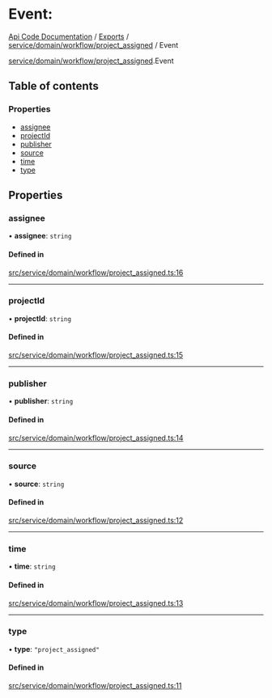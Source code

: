 # Event: 
 
[Api Code Documentation](../README.md) / [Exports](../modules.md) / [service/domain/workflow/project\_assigned](../modules/service_domain_workflow_project_assigned.md) / Event

[service/domain/workflow/project_assigned](../modules/service_domain_workflow_project_assigned.md).Event

## Table of contents

### Properties

- [assignee](service_domain_workflow_project_assigned.Event.md#assignee)
- [projectId](service_domain_workflow_project_assigned.Event.md#projectid)
- [publisher](service_domain_workflow_project_assigned.Event.md#publisher)
- [source](service_domain_workflow_project_assigned.Event.md#source)
- [time](service_domain_workflow_project_assigned.Event.md#time)
- [type](service_domain_workflow_project_assigned.Event.md#type)

## Properties

### assignee

• **assignee**: `string`

#### Defined in

[src/service/domain/workflow/project_assigned.ts:16](https://github.com/openkfw/TruBudget/blob/f6ee764/api/src/service/domain/workflow/project_assigned.ts#L16)

___

### projectId

• **projectId**: `string`

#### Defined in

[src/service/domain/workflow/project_assigned.ts:15](https://github.com/openkfw/TruBudget/blob/f6ee764/api/src/service/domain/workflow/project_assigned.ts#L15)

___

### publisher

• **publisher**: `string`

#### Defined in

[src/service/domain/workflow/project_assigned.ts:14](https://github.com/openkfw/TruBudget/blob/f6ee764/api/src/service/domain/workflow/project_assigned.ts#L14)

___

### source

• **source**: `string`

#### Defined in

[src/service/domain/workflow/project_assigned.ts:12](https://github.com/openkfw/TruBudget/blob/f6ee764/api/src/service/domain/workflow/project_assigned.ts#L12)

___

### time

• **time**: `string`

#### Defined in

[src/service/domain/workflow/project_assigned.ts:13](https://github.com/openkfw/TruBudget/blob/f6ee764/api/src/service/domain/workflow/project_assigned.ts#L13)

___

### type

• **type**: ``"project_assigned"``

#### Defined in

[src/service/domain/workflow/project_assigned.ts:11](https://github.com/openkfw/TruBudget/blob/f6ee764/api/src/service/domain/workflow/project_assigned.ts#L11)
